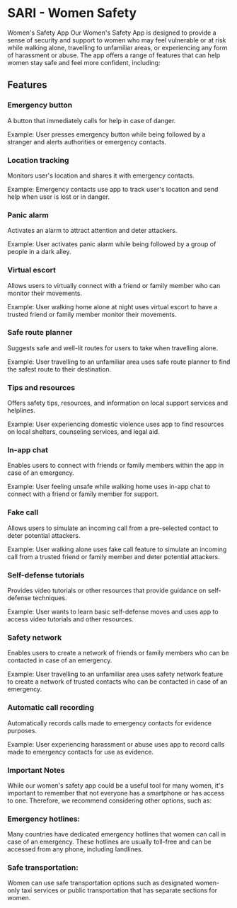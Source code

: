 # SARI - Women Safety

Women's Safety App
Our Women's Safety App is designed to provide a sense of security and support to women who may feel vulnerable or at risk while walking alone, travelling to unfamiliar areas, or experiencing any form of harassment or abuse. The app offers a range of features that can help women stay safe and feel more confident, including:

## Features

### Emergency button
A button that immediately calls for help in case of danger.

Example: User presses emergency button while being followed by a stranger and alerts authorities or emergency contacts.

### Location tracking
Monitors user's location and shares it with emergency contacts.

Example: Emergency contacts use app to track user's location and send help when user is lost or in danger.

### Panic alarm
Activates an alarm to attract attention and deter attackers.

Example: User activates panic alarm while being followed by a group of people in a dark alley.

### Virtual escort
Allows users to virtually connect with a friend or family member who can monitor their movements.

Example: User walking home alone at night uses virtual escort to have a trusted friend or family member monitor their movements.

### Safe route planner
Suggests safe and well-lit routes for users to take when travelling alone.

Example: User travelling to an unfamiliar area uses safe route planner to find the safest route to their destination.

### Tips and resources
Offers safety tips, resources, and information on local support services and helplines.

Example: User experiencing domestic violence uses app to find resources on local shelters, counseling services, and legal aid.

### In-app chat
Enables users to connect with friends or family members within the app in case of an emergency.

Example: User feeling unsafe while walking home uses in-app chat to connect with a friend or family member for support.

### Fake call
Allows users to simulate an incoming call from a pre-selected contact to deter potential attackers.

Example: User walking alone uses fake call feature to simulate an incoming call from a trusted friend or family member and deter potential attackers.

### Self-defense tutorials
Provides video tutorials or other resources that provide guidance on self-defense techniques.

Example: User wants to learn basic self-defense moves and uses app to access video tutorials and other resources.

### Safety network
Enables users to create a network of friends or family members who can be contacted in case of an emergency.

Example: User travelling to an unfamiliar area uses safety network feature to create a network of trusted contacts who can be contacted in case of an emergency.

### Automatic call recording
Automatically records calls made to emergency contacts for evidence purposes.

Example: User experiencing harassment or abuse uses app to record calls made to emergency contacts for use as evidence.

### Important Notes
While our women's safety app could be a useful tool for many women, it's important to remember that not everyone has a smartphone or has access to one. Therefore, we recommend considering other options, such as:

### Emergency hotlines: 
Many countries have dedicated emergency hotlines that women can call in case of an emergency. These hotlines are usually toll-free and can be accessed from any phone, including landlines.

### Safe transportation:
Women can use safe transportation options such as designated women-only taxi services or public transportation that has separate sections for women.
